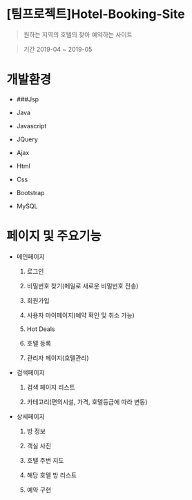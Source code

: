 # [팀프로젝트]Hotel-Booking-Site
> 원하는 지역의 호텔의 찾아 예약하는 사이트

> 기간 2019-04 ~ 2019-05


# 개발환경
* ###Jsp

* Java

* Javascript

* JQuery

* Ajax

* Html

* Css

* Bootstrap

* MySQL



# 페이지 및 주요기능
* 메인페이지

  1. 로그인
  
  2. 비밀번호 찾기(메일로 새로운 비밀번호 전송)
  
  3. 회원가입
  
  4. 사용자 마이페이지(예약 확인 및 취소 가능)
  
  5. Hot Deals
  
  6. 호텔 등록
  
  7. 관리자 페이지(호텔관리)


* 검색페이지

  1. 검색 페이지 리스트
  
  2. 카테고리(편의시설, 가격, 호텔등급에 따라 변동)


* 상세페이지

  1. 방 정보
  
  2. 객실 사진
  
  3. 호텔 주변 지도
  
  4. 해당 호텔 방 리스트
  
  5. 예약 구현


